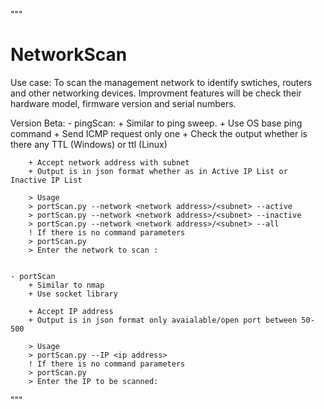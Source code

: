 """
# NetworkScan
 Use case: 
 To scan the management network to identify swtiches, routers and other networking devices. Improvment features will be check their hardware model, firmware version and serial numbers.
 
 Version Beta:
	- pingScan:
		+ Similar to ping sweep.
		+ Use OS base ping command
		+ Send ICMP request only one
		+ Check the output whether is there any TTL (Windows) or ttl (Linux)
		
		+ Accept network address with subnet
		+ Output is in json format whether as in Active IP List or Inactive IP List
		
		> Usage
		> portScan.py --network <network address>/<subnet> --active
		> portScan.py --network <network address>/<subnet> --inactive
		> portScan.py --network <network address>/<subnet> --all 
		! If there is no command parameters
		> portScan.py
		> Enter the network to scan : 
		
	
	- portScan
		+ Similar to nmap
		+ Use socket library
		
		+ Accept IP address
		+ Output is in json format only avaialable/open port between 50-500
		
		> Usage
		> portScan.py --IP <ip address>
		! If there is no command parameters
		> portScan.py
		> Enter the IP to be scanned:
		
		
	
"""